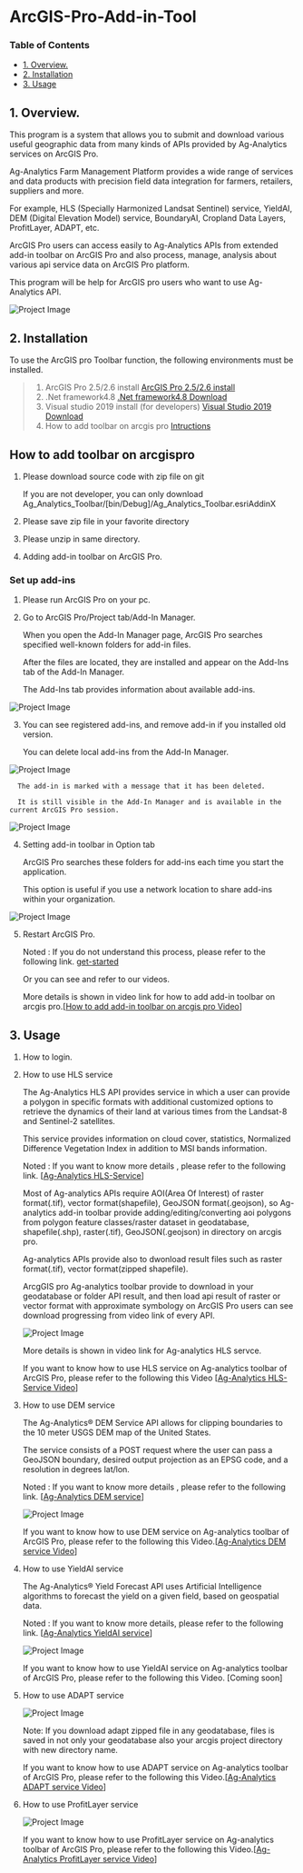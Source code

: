 # ArcGIS-Pro-Add-in-Tool



### Table of Contents

- [1. Overview.](#1.-Overview.)
- [2. Installation](#2.-Installation.)
- [3. Usage](#3.-Usage)


## 1. Overview.

This program is a system that allows you to submit and download various useful geographic data from many kinds of APIs provided by Ag-Analytics services on ArcGIS Pro.

Ag-Analytics Farm Management Platform provides a wide range of services and data products with precision field data integration for farmers, retailers, suppliers and more.

For example, HLS (Specially Harmonized Landsat Sentinel) service, YieldAI, DEM (Digital Elevation Model) service, BoundaryAI, Cropland Data Layers, ProfitLayer, ADAPT, etc.

ArcGIS Pro users can access easily to Ag-Analytics APIs from extended add-in toolbar on ArcGIS Pro and also process, manage, analysis about various api service data on ArcGIS Pro platform.

This program will be help for ArcGIS pro users who want to use Ag-Analytics API.

![Project Image](images/Overview.png)

## 2. Installation

To use the ArcGIS pro Toolbar function, the following environments must be installed.
> 1) ArcGIS Pro 2.5/2.6 install
[ArcGIS Pro 2.5/2.6 install](https://pro.arcgis.com/en/pro-app/get-started/install-and-sign-in-to-arcgis-pro.htm)
> 2) .Net framework4.8 
[.Net framework4.8 Download](https://dotnet.microsoft.com/download/)
> 3) Visual studio 2019 install (for developers)
[Visual Studio 2019 Download](https://visualstudio.microsoft.com/downloads/)
> 4) How to add toolbar on arcgis pro
[Intructions](https://awesomeopensource.com/project/Esri/arcgis-pro-sdk-community-samples/) 


## How to add toolbar on arcgispro

   1) Please download source code with zip file on git

      If you are not developer, you can only download Ag_Analytics_Toolbar/[bin/Debug]/Ag_Analytics_Toolbar.esriAddinX

   2) Please save zip file in your favorite directory

   3) Please unzip in same directory.

   4) Adding add-in toolbar on ArcGIS Pro.

### Set up add-ins

   1) Please run ArcGIS Pro on your pc.

   2) Go to ArcGIS Pro/Project tab/Add-In Manager.

      When you open the Add-In Manager page, ArcGIS Pro searches specified well-known folders for add-in files.
   
      After the files are located, they are installed and appear on the Add-Ins tab of the Add-In Manager.
   
      The Add-Ins tab provides information about available add-ins.


   ![Project Image](images/add-ins.png)

   3) You can see registered add-ins, and remove add-in if you installed old version.

      You can delete local add-ins from the Add-In Manager.
    

   ![Project Image](images/del-addin.png) 

      The add-in is marked with a message that it has been deleted. 
      
      It is still visible in the Add-In Manager and is available in the current ArcGIS Pro session.
    
   ![Project Image](images/del-msg.png)
   
   4) Setting add-in toolbar  in Option tab
      
      ArcGIS Pro searches these folders for add-ins each time you start the application. 
      
      This option is useful if you use a network location to share add-ins within your organization.

   ![Project Image](images/option.png)
      

   5) Restart ArcGIS Pro.

         Noted : If you do not understand this process, please refer to the following link.
   [get-started](https://pro.arcgis.com/en/pro-app/get-started/manage-add-ins.htm)

         Or you can see and refer to our videos.
   
      More details is shown in video link for how to add add-in toolbar on arcgis pro.[[How to add add-in toolbar on arcgis pro Video](https://www.dropbox.com/s/gvrqmmw56vq0up1/how%20to%20add%20add-in%20toolbar%20on%20arcgis%20pro.mp4?dl=0)]

## 3. Usage

   1) How to login.

   2) How to use HLS service

      The Ag-Analytics HLS API provides service in which a user can provide a polygon in specific formats with additional customized options to retrieve the dynamics of their land at various times from the Landsat-8 and Sentinel-2 satellites. 
      
      This service provides information on cloud cover, statistics, Normalized Difference Vegetation Index in addition to MSI bands information.
      
      Noted : If you want to know more details , please refer to the following link. [[Ag-Analytics HLS-Service](https://ag-analytics.portal.azure-api.net/docs/services/harmonized-landsat-sentinel-service/operations/hls-service)]
   
      Most of Ag-analytics APIs require AOI(Area Of Interest) of raster format(.tif), vector format(shapefile), GeoJSON format(.geojson), so Ag-analytics add-in toolbar provide adding/editing/converting aoi polygons from polygon feature classes/raster dataset in geodatabase, shapefile(.shp), raster(.tif), GeoJSON(.geojson) in directory  on arcgis pro.

      Ag-analytics APIs provide also to dwonload result files such as raster format(.tif), vector format(zipped shapefile).

      ArcgGIS pro Ag-analytics toolbar provide to download in your geodatabase or folder API result, and then load api result of raster or vector format with approximate symbology on ArcGIS Pro users can see download progressing from video link of every API.

      ![Project Image](images/HLS-Service.png)

      More details is shown in video link for Ag-analytics HLS servce.

      If you want to know how to use HLS service on Ag-analytics toolbar of ArcGIS Pro, please refer to the following this Video [[Ag-Analytics HLS-Service Video](https://www.dropbox.com/s/skmu2k7kpf9snq0/HLS%20service%20.mp4?dl=0)]
      
   3) How to use DEM service

      The Ag-Analytics® DEM Service API allows for clipping boundaries to the 10 meter USGS DEM map of the United States. 
      
      The service consists of a POST request where the user can pass a GeoJSON boundary, desired output projection as an EPSG code, and a resolution in degrees lat/lon.

      Noted : If you want to know more details , please refer to the following link. [[Ag-Analytics DEM service](https://ag-analytics.portal.azure-api.net/docs/services/dem-service/operations/dem-service)]

      ![Project Image](images/DEM-service.png)
          
      If you want to know how to use DEM service on Ag-analytics toolbar of ArcGIS Pro, please refer to the following this Video.[[Ag-Analytics DEM service Video](https://www.dropbox.com/s/tkl3iw2y95ghacy/DEM%20Service.mp4?dl=0)]

   4) How to use YieldAI service

      The Ag-Analytics® Yield Forecast API uses Artificial Intelligence algorithms to forecast the yield on a given field, based on geospatial data.

      Noted : If you want to know more details, please refer to the following link. [[Ag-Analytics YieldAI service](https://ag-analytics.portal.azure-api.net/docs/services/yield-forecast/operations/yield-model?)]

      ![Project Image](images/YieldAI-service.png)

      If you want to know how to use YieldAI service on Ag-analytics toolbar of ArcGIS Pro, please refer to the following this Video. [Coming soon]
   

   5) How to use ADAPT service 

      ![Project Image](images/ADAPT.png)
      
      Note: If you download adapt zipped file in any geodatabase, files is saved in not only your geodatabase also your arcgis project directory with new directory name.

      If you want to know how to use ADAPT service on Ag-analytics toolbar of ArcGIS Pro, please refer to the following this Video.[[Ag-Analytics ADAPT service Video](https://www.dropbox.com/s/2250wjdkpa4o1o5/ADAPT%20Service.mp4?dl=0)]

   6) How to use ProfitLayer service 

      ![Project Image](images/ProfitLayer.png)

      If you want to know how to use ProfitLayer service on Ag-analytics toolbar of ArcGIS Pro, please refer to the following this Video.[[Ag-Analytics ProfitLayer service Video](https://www.dropbox.com/s/y63hm210qzy7jvb/ProfitLayer%20Service.mp4?dl=0)]
      
      
    
    







